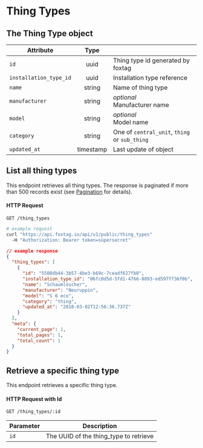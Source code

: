 # Thing Types

## The Thing Type object

| Attribute    | Type |       |
| ------------- |:----:| -----|  
| `id`          |  uuid |  Thing type id generated by foxtag | 
| `installation_type_id` | uuid | Installation type reference |
| `name`   |   string |  Name of thing type |
| `manufacturer`   |   string |  *optional*<br>Manufacturer name | 
| `model`   |   string |  *optional*<br>Model name |
| `category`   |   string |  One of `central_unit`, `thing` or `sub_thing` |
| `updated_at`  | timestamp |  Last update of object |

## List all thing types

This endpoint retrieves all thing types. The response is paginated if more than 500 records exist (see [Pagination](/pagination_sorting.md) for details).

#### HTTP Request

`GET /thing_types`

```bash
# example request
curl "https://api.foxtag.io/api/v1/public/thing_types"
  -H "Authorization: Bearer token=süpersecret"
```
```json
// example response
{
  "thing_types": [
    {
      "id": "5508db44-3b57-4be3-b69c-7ceadf627fb0",
      "installation_type_id": "06fc0d5d-5fd1-4766-8893-ed597ff36f0b",
      "name": "Schaumlöscher",
      "manufacturer": "Neuruppin",
      "model": "S 6 eco",
      "category": "thing",
      "updated_at": "2018-03-02T12:56:36.737Z"
    }
  ],
  "meta": {
    "current_page": 1,
    "total_pages": 1,
    "total_count": 1
  }
}
```

## Retrieve a specific thing type

This endpoint retrieves a specific thing type.

#### HTTP Request with Id

`GET /thing_types/:id`

| Parameter    | Description |
| ------------ | ----- |  
| `id`         |  The UUID of the thing_type to retrieve |
